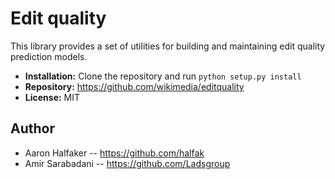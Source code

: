 # Edit quality

This library provides a set of utilities for building and maintaining
edit quality prediction models.

* **Installation:** Clone the repository and run ``python setup.py install``
* **Repository:** https://github.com/wikimedia/editquality
* **License:** MIT

## Author
* Aaron Halfaker -- https://github.com/halfak
* Amir Sarabadani -- https://github.com/Ladsgroup

